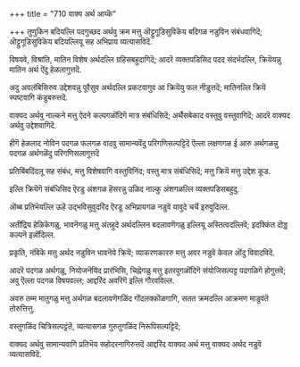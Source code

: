 +++
title = "710 वाक्य अर्थ आय्कॆ"

+++
तुणुकिन बदियल्लि पदगुच्छद अर्थवु क्रम मत्तु ऒट्टुगूडिसुविकॆय बदिगळ नडुविन संबंधवागिदॆ; ऒट्टुगूडिसुविकॆय बदियल्लियू सह अभिप्राय व्यत्यासविदॆ.

विषयवे, विश्रांति, मातिन विशेष अर्थदल्लि ग्रहिसबहुदागिदॆ; आदरॆ व्यक्तपडिसिद पदद संदर्भदल्लि, क्रियॆयन्नु मातिन अर्थ ऎंदु हेळलागुत्तदॆ.

अदु अवलंबिसिरुव उद्देशवन्नु पूरैसुव अर्थदल्लि प्रकटवागुव आ क्रियॆयु फल नीडुत्तदॆ; मातिनल्लि क्रियॆ स्पष्टवागि कंडुबरुत्तदॆ.

वाक्यद अर्थवु नाल्कने मत्तु ऐदने कल्पगळॊंदिगॆ मात्र संबंधिसिदॆ; अर्थैसबेकाद वस्तुवु वस्तुवागिदॆ; आदरॆ वाक्यद अर्थवु उद्देशवागिदॆ.

हीगॆ हेळलाद नोविन पदगळ फलगळ वादवु सामान्यवॆंदु परिगणिसल्पट्टिदॆ ऎल्ला लक्षणगळ ई आरु अर्थगळन्नु पदगळ अर्थगळॆंदु परिगणिसलागुत्तदॆ

प्रतिबिंबदिंदलू सह संबंध, मत्तु विशेषवागि वस्तुविनिंद; वस्तु मात्र संबंधिसिदॆ; मत्तु क्रियॆ मत्तु उद्देश कूड.

इल्लि क्रियॆगॆ संबंधिसिद ऎरडु अंशगळ हॆसरन्नु उळिद नाल्कु अंशगळल्लि व्यक्तपडिसबहुदु.

ऒब्ब प्रतिभॆयल्लि ऊहॆ उद्भविसुवुदरिंद ऎरडू अभिप्रायगळ नडुवॆ यावुदे चर्चॆ इरुवुदिल्ल.

अतींद्रिय हेळिकॆगळु, भावनॆगळु मत्तु अंतहुदे अर्थदल्लिन बदलावणॆगळु इल्लियू अस्तित्वदल्लिवॆ; इदक्किंत दॊड्ड कल्पनॆ इन्नॊंदिल्ल.

प्रकृति, नंबिकॆ मत्तु अर्थद नडुविन भावनॆये क्रियॆ; व्याकरणकाररु मत्तु अवर नडुवॆ केवल ऒंदु विवादविदॆ.

आदरॆ पदगळ अर्थगळु, नियोजनॆयिंद प्रारंभिसि, चिह्नॆगळु मत्तु इतरवुगळॊंदिगॆ संयोजिसल्पट्ट पदगळिगॆ होगुत्तवॆ; अवु ऎल्ला पदगळ विषयवल्ल; आद्दरिंद अवरिगॆ इल्लि गौरवविल्ल.

अवरु तम्म मातुगळु मत्तु अर्थगळ बदलावणॆगळिंद गॊंदलक्कॊळगागि, सतत क्रमदल्लि आक्रमण माडुवंतॆ तोरुत्तित्तु.

वस्तुगळिंद चित्रिसल्पट्टंतॆ, व्यत्यासगळ गुरुतुगळिंद निरूपिसल्पट्टिदॆ;

वाक्यद अर्थवु सामान्यवागि प्रतिभॆय सहोदरनागिरुत्तदॆ आद्दरिंद वाक्यद अर्थ मत्तु वाक्यद अर्थद नडुवॆ व्यत्यासविदॆ.

